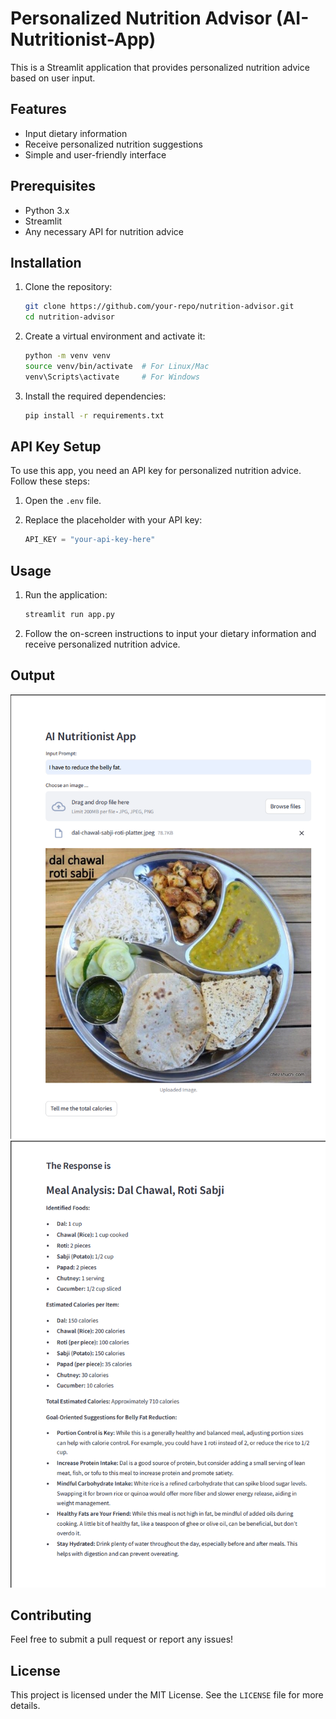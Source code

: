 # Personalized Nutrition Advisor (AI-Nutritionist-App)

This is a Streamlit application that provides personalized nutrition advice based on user input. 

## Features
- Input dietary information
- Receive personalized nutrition suggestions
- Simple and user-friendly interface

## Prerequisites

- Python 3.x
- Streamlit
- Any necessary API for nutrition advice

## Installation

1. Clone the repository:

    ```bash
    git clone https://github.com/your-repo/nutrition-advisor.git
    cd nutrition-advisor
    ```

2. Create a virtual environment and activate it:

    ```bash
    python -m venv venv
    source venv/bin/activate  # For Linux/Mac
    venv\Scripts\activate     # For Windows
    ```

3. Install the required dependencies:

    ```bash
    pip install -r requirements.txt
    ```

## API Key Setup

To use this app, you need an API key for personalized nutrition advice. Follow these steps:

1. Open the `.env` file.
2. Replace the placeholder with your API key:

    ```python
    API_KEY = "your-api-key-here"
    ```

## Usage

1. Run the application:

    ```bash
    streamlit run app.py
    ```

2. Follow the on-screen instructions to input your dietary information and receive personalized nutrition advice.

## Output 
![output1](./outputs/Screenshot%202024-08-27%20102837.png)
![output2](./outputs/Screenshot%202024-08-27%20102921.png)

## Contributing

Feel free to submit a pull request or report any issues!

## License

This project is licensed under the MIT License. See the `LICENSE` file for more details.
